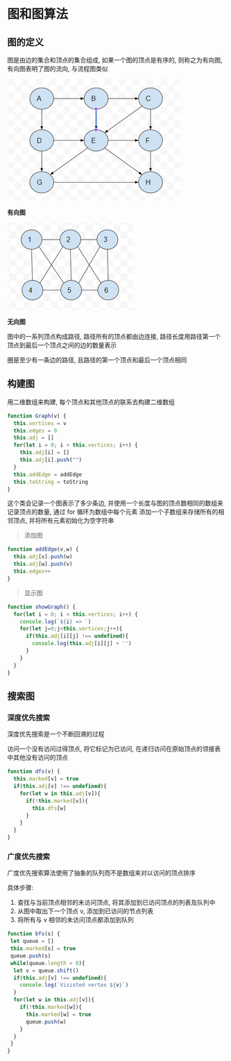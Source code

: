 # 图和图算法

## 图的定义

图是由边的集合和顶点的集合组成, 如果一个图的顶点是有序的, 则称之为有向图, 有向图表明了图的流向, 与流程图类似

![图](../image/chart01.png)

**有向图**

![图](../image/chart02.png)

**无向图**


图中的一系列顶点构成路径, 路径所有的顶点都由边连接, 路径长度用路径第一个顶点到最后一个顶点之间的边的数量表示

圈是至少有一条边的路径, 且路径的第一个顶点和最后一个顶点相同

## 构建图

用二维数组来构建, 每个顶点和其他顶点的联系去构建二维数组

```js
function Graph(v) {
  this.vertices = v
  this.edges = 0
  this.adj = []
  for(let i = 0; i < this.vertices; i++) {
    this.adj[i] = []
    this.adj[i].push("")
  }
  this.addEdge = addEdge
  this.toString = toString
}
```

这个类会记录一个图表示了多少条边, 并使用一个长度与图的顶点数相同的数组来记录顶点的数量, 通过 for 循环为数组中每个元素
添加一个子数组来存储所有的相邻顶点, 并将所有元素初始化为空字符串

>添加图

```js
function addEdge(v,w) {
  this.adj[v].push(w)
  this.adj[w].push(v)
  this.edges++ 
}
```

>显示图

```js
function showGraph() {
  for(let i = 0; i < this.vertices; i++) {
    console.log(`${i} => `) 
    for(let j=0;j<this.vertices;j++){
      if(this.adj[i][j] !== undefined){ 
        console.log(this.adj[i][j] + '') 
      } 
    } 
  }
}
```

## 搜索图

### 深度优先搜索

深度优先搜索是一个不断回溯的过程

访问一个没有访问过得顶点, 将它标记为已访问, 在递归访问在原始顶点的领接表中其他没有访问的顶点

```js
function dfs(v) {
  this.marked[v] = true
  if(this.adj[v] !== undefined){
    for(let w in this.adj[v]){
      if(!this.marked[v]){
        this.dfs[w] 
      } 
    } 
  }
}
```

### 广度优先搜索

广度优先搜索算法使用了抽象的队列而不是数组来对以访问的顶点排序

具体步骤:

1. 查找与当前顶点相邻的未访问顶点, 将其添加到已访问顶点的列表及队列中
2. 从图中取出下一个顶点 v, 添加到已访问的节点列表
3. 将所有与 v 相邻的未访问顶点都添加到队列

```js
function bfs(s) {
 let queue = [] 
 this.marked[s] = true
 queue.push(s)
 while(queue.length > 0){
  let v = queue.shift()
  if(this.adj[v] !== undefined){
    console.log(`Visisted vertex ${v}`) 
  } 
  for(let w in this.adj[v]){
    if(!this.marked[w]){
      this.marked[w] = true
      queue.push(w) 
    } 
  }
 }
}
``` 
